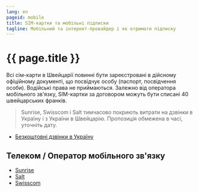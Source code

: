 ```yaml
---
lang: en
pageid: mobile
title: SIM-картки та мобільні підписки
tagline: Мобільний та інтернет-провайдер і як отримати підписку
---
```

# {{ page.title }}

Всі сім-карти в Швейцарії повинні бути зареєстровані в дійсному офіційному документі, що посвідчує особу (паспорт, посвідчення особи). Водійські права не приймаються. Залежно від оператора мобільного зв'язку, SIM-картки за договором можуть бути списані 40 швейцарських франків.

> Sunrise, Swisscom і Salt тимчасово покриють витрати на дзвінки в Україну і з України в Швейцарію. Пропозиція обмежена в часі, уточніть дату.

- [Безкоштовні дзвінки в Україну](https://www.blick.ch/wirtschaft/anrufe-und-roaming-kostenlos-swisscom-sunrise-und-salt-unterstuetzen-die-ukraine-id17279915.html)

## Телеком / Оператор мобільного зв'язку
- [Sunrise](https://www.sunrise.ch/en/home)
- [Salt](https://fiber.salt.ch/en)
- [Swisscom](https://www.swisscom.ch/en/residential.html)



